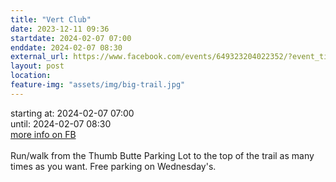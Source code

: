 ```yaml
---
title: "Vert Club"
date: 2023-12-11 09:36
startdate: 2024-02-07 07:00
enddate: 2024-02-07 08:30
external_url: https://www.facebook.com/events/649323204022352/?event_time_id=649324587355547
layout: post
location: 
feature-img: "assets/img/big-trail.jpg"
---
```


starting at: 2024-02-07 07:00<br>until: 2024-02-07 08:30<br><a href="https://www.facebook.com/events/649323204022352/?event_time_id=649324587355547">more info on FB</a><br><br>Run/walk from the Thumb Butte Parking Lot to the top of the trail as many times as you want.  Free parking on Wednesday's.<br>
  <br>
  
